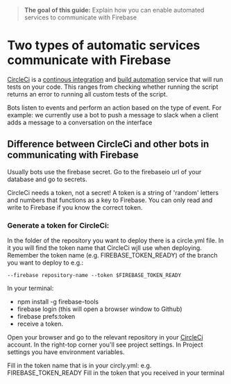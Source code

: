 > **The goal of this guide:** Explain how you can enable automated services to communicate with Firebase

# Two types of automatic services communicate with Firebase

[CircleCi](https://circleci.com/) is a [continous integration](https://en.wikipedia.org/wiki/Continuous_integration) and [build automation](https://en.wikipedia.org/wiki/Build_automation) service that will run tests on your code. This ranges from checking whether running the script returns an error to running all custom tests of the script.

Bots listen to events and perform an action based on the type of event.
For example: we currently use a bot to push a message to slack when a client adds a message to a conversation on the interface

## Difference between CircleCi and other bots in communicating with Firebase
Usually bots use the firebase secret. Go to the firebaseio url of your database and go to secrets.

CircleCi needs a token, not a secret! A token is a string of 'random' letters and numbers that functions as a key to Firebase. You can only read and write to Firebase if you know the correct token.

### Generate a token for CircleCi:
In the folder of the repository you want to deploy there is a circle.yml file.
In it you will find the token name that CircleCi wįll use when deploying.
Remember the token name (e.g. FIREBASE_TOKEN_READY) of the branch you want to deploy to e.g.:
```
--firebase repository-name --token $FIREBASE_TOKEN_READY
```


In your terminal:
- npm install -g firebase-tools
- firebase login (this will open a browser window to Github)
- firebase prefs:token
- receive a token.


Open your browser and go to the relevant repository in your [CircleCi](https://circleci.com/) account.
In the right-top corner you'll see project settings.
In Project settings you have environment variables.

Fill in the token name that is in your circly.yml: e.g. FIREBASE_TOKEN_READY
Fill in the token that you received in your terminal
